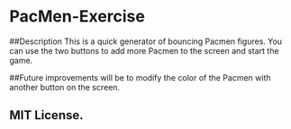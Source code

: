 # PacMen-Exercise
##Description
This is a quick generator of bouncing Pacmen figures. You can use the two buttons to add more Pacmen to the screen and start the game.

##Future improvements will be to modify the color of the Pacmen with another button on the screen.
## MIT License.
